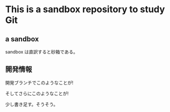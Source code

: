 This is a sandbox repository to study Git
=========================================

## a sandbox

sandbox は直訳すると砂箱である。

## 開発情報

開発ブランチでこのようなことが!

そしてさらにこのようなことが!

少し書き足す。そうそう。
